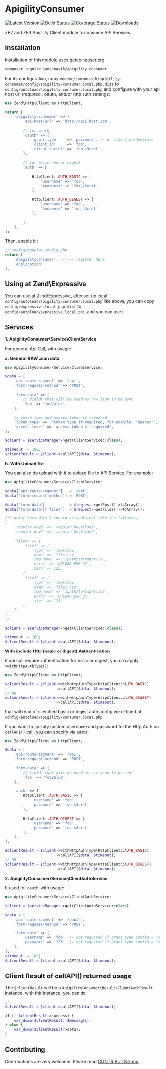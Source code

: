 ApigilityConsumer
=================

[![Latest Version](https://img.shields.io/github/release/samsonasik/ApigilityConsumer.svg?style=flat-square)](https://github.com/samsonasik/ApigilityConsumer/releases)
[![Build Status](https://travis-ci.org/samsonasik/ApigilityConsumer.svg?branch=master)](https://travis-ci.org/samsonasik/ApigilityConsumer)
[![Coverage Status](https://coveralls.io/repos/github/samsonasik/ApigilityConsumer/badge.svg?branch=master)](https://coveralls.io/github/samsonasik/ApigilityConsumer?branch=master)
[![Downloads](https://img.shields.io/packagist/dt/samsonasik/apigility-consumer.svg?style=flat-square)](https://packagist.org/packages/samsonasik/apigility-consumer)

ZF2 and ZF3 Apigility Client module to consume API Services. 

Installation
------------

Installation of this module uses [getcomposer.org](composer).

```sh
composer require samsonasik/apigility-consumer
```

For its configuration, copy `vendor/samsonasik/apigility-consumer/config/apigility-consumer.local.php.dist` to `config/autoload/apigility-consumer.local.php` and configure with your api host url (required), oauth, and/or http auth settings:

```php
use Zend\Http\Client as HttpClient;

return [
    'apigility-consumer' => [
        'api-host-url' => 'http://api.host.com',
        
        // for oauth
        'oauth' => [
            'grant_type'    => 'password', // or client_credentials
            'client_id'     => 'foo',
            'client_secret' => 'foo_s3cret',
        ],
        
        // for basic and or digest
        'auth' => [
            
            HttpClient::AUTH_BASIC => [
                'username' => 'foo',
                'password' => 'foo_s3cret'
            ],
            
            HttpClient::AUTH_DIGEST => [
                'username' => 'foo',
                'password' => 'foo_s3cret'
            ],
            
        ],
    ],
];
```

Then, enable it :
```php
// config/modules.config.php
return [
    'ApigilityConsumer', // <-- register here
    'Application'
],
```

Using at Zend\Expressive
------------------------
You can use at Zend\Expressive, after set up local `config/autoload/apigility-consumer.local.php` like above, you can copy `config/expressive.local.php.dist` to `config/autoload/expressive.local.php`, and you can use it.


Services
--------

**1. ApigilityConsumer\Service\ClientService**

For general Api Call, with usage:

**a. General RAW Json data**

```php
use ApigilityConsumer\Service\ClientService;

$data = [
    'api-route-segment' => '/api', 
    'form-request-method' => 'POST',
    
    'form-data' => [
        // fields that will be used as raw json to be sent
        'foo' => 'fooValue',
    ],
    
    // token type and access token if required
    'token_type' =>  'token type if required, for example: "Bearer"',
    'access_token' => 'access token if required',
];

$client = $serviceManager->get(ClientService::class);

$timeout  = 100;
$clientResult = $client->callAPI($data, $timeout);
```

**b. With Upload file**

You can also do upload with it to upload file to API Service. For example:

```php
use ApigilityConsumer\Service\ClientService;

$data['api-route-segment']   = '/api';
$data['form-request-method'] = 'POST';

$data['form-data']           = $request->getPost()->toArray();
$data['form-data']['files']  = $request->getFiles()->toArray();

/** data['form-data'] should be containst like the following
[
    'regular_key1' => 'regular_keyValue1',
    'regular_key2' => 'regular_keyValue2',
    
    'files' => [
        'file1' => [
            'type' => 'text/csv',
            'name' => 'file.csv',
            'tmp_name' => '/path/to/tmp/file',
            'error' => 'UPLOAD_ERR_OK',
            'size' => 123,
        ],
        'file2' => [
            'type' => 'text/csv',
            'name' => 'file2.csv',
            'tmp_name' => '/path/to/tmp/file2',
            'error' => 'UPLOAD_ERR_OK',
            'size' => 123,
        ],
    ],
]
*/

$client = $serviceManager->get(ClientService::class);

$timeout  = 100;
$clientResult = $client->callAPI($data, $timeout);
```

**With include Http (basic or digest) Authentication**

if api call require authentication for basic or digest, you can apply `->withHttpAuthType()`:

```php
use Zend\Http\Client as HttpClient;

$clientResult = $client->withHttpAuthType(HttpClient::AUTH_BASIC)
                       ->callAPI($data, $timeout);
// OR
$clientResult = $client->withHttpAuthType(HttpClient::AUTH_DIGEST)
                       ->callAPI($data, $timeout);
```

that will read of specified basic or digest auth config we defined at `config/autoload/apigility-consumer.local.php`.

If you want to specify custom username and password for the Http Auth on `callAPI()` call, you can specify via `$data`:

```php
use Zend\Http\Client as HttpClient;

$data = [
    'api-route-segment' => '/api', 
    'form-request-method' => 'POST',

    'form-data' => [
        // fields that will be used as raw json to be sent
        'foo' => 'fooValue',
    ],
    
    'auth' => [
        HttpClient::AUTH_BASIC => [
            'username' => 'foo',
            'password' => 'foo_s3cret'
        ],
        
        HttpClient::AUTH_DIGEST => [
            'username' => 'foo',
            'password' => 'foo_s3cret'
        ],
    ],
];

$clientResult = $client->withHttpAuthType(HttpClient::AUTH_BASIC)
                       ->callAPI($data, $timeout);
// OR
$clientResult = $client->withHttpAuthType(HttpClient::AUTH_DIGEST)
                       ->callAPI($data, $timeout);
```

**2. ApigilityConsumer\Service\ClientAuthService**

It used for `oauth`, with usage:

```php
use ApigilityConsumer\Service\ClientAuthService;

$client = $serviceManager->get(ClientAuthService::class);

$data = [
    'api-route-segment' => '/oauth',
    'form-request-method' => 'POST',

    'form-data' => [
        'username' => 'foo', // not required if grant_type config = 'client_credentials' 
        'password' => '123', // not required if grant_type config = 'client_credentials' 
    ],
];
$timeout  = 100;
$clientResult = $client->callAPI($data, $timeout);
```

Client Result of callAPI() returned usage
-----------------------------------------

The `$clientResult` will be a `ApigilityConsumer\Result\ClientAuthResult` instance, with this instance, you can do:

```php
//...
$clientResult = $client->callAPI($data, $timeout);

if (! $clientResult->success) {
    var_dump($clientResult::$messages);
} else {
    var_dump($clientResult->data);
}
```

Contributing
------------
Contributions are very welcome. Please read [CONTRIBUTING.md](https://github.com/samsonasik/ApigilityConsumer/blob/master/CONTRIBUTING.md)

